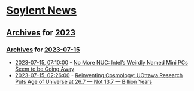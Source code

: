 # [Soylent News](../../../README.md)

## [Archives](../../index.md) for [2023](../index.md)

### [Archives](../../index.md) for [2023-07-15](index.md)

* [2023-07-15, 07:10:00](https://soylentnews.org/article.pl?sid=23/07/14/0232224&from=rss) - [No More NUC: Intel’s Weirdly Named Mini PCs Seem to be Going Away](https://soylentnews.org/article.pl?sid=23/07/14/0232224&from=rss)
* [2023-07-15, 02:26:00](https://soylentnews.org/article.pl?sid=23/07/13/2031207&from=rss) - [Reinventing Cosmology: UOttawa Research Puts Age of Universe at 26.7 — Not 13.7 — Billion Years](https://soylentnews.org/article.pl?sid=23/07/13/2031207&from=rss)

